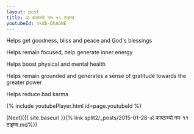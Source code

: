 ```yaml
---
layout: post
title: ॐ कलाभ्यो नमः ११ टाइम्स
youtubeId: nkdb-DhAGNE
---
```

 
 
Helps get goodness, bliss and peace and God's blessings
 
Helps remain focused, help generate inner energy 
 
Helps boost physical and mental health 
 
Helps remain grounded and generates a sense of gratitude towards the greater power 
 
Helps reduce bad karma
 
 
 
 


{% include youtubePlayer.html id=page.youtubeId %}
 
[Next]({{ site.baseurl }}{% link  split2/_posts/2015-01-28-ॐ काष्टाभ्यो नमः ११ टाइम्स.md%})
 
